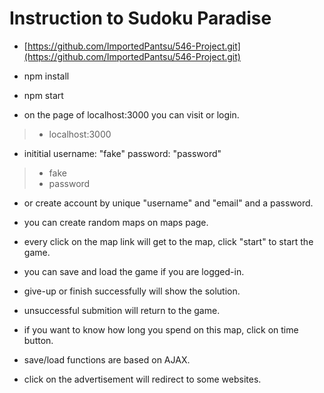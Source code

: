 # Instruction to Sudoku Paradise

* [https://github.com/ImportedPantsu/546-Project.git](https://github.com/ImportedPantsu/546-Project.git)

* npm install
* npm start

* on the page of localhost:3000 you can visit or login.
> * localhost:3000

* inititial username: "fake" password: "password"
> * fake
> * password

* or create account by unique "username" and "email" and a password.

* you can create random maps on maps page.

* every click on the map link will get to the map, click "start" to start the game.

* you can save and load the game if you are logged-in.

* give-up or finish successfully will show the solution.

* unsuccessful submition will return to the game.

* if you want to know how long you spend on this map, click on time button.

* save/load functions are based on AJAX.

* click on the advertisement will redirect to some websites.
